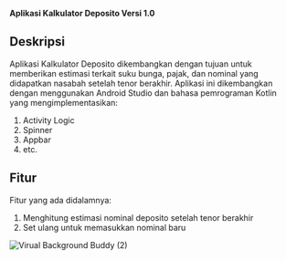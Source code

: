 **Aplikasi Kalkulator Deposito Versi 1.0**

**Deskripsi**
----------------------------------
Aplikasi Kalkulator Deposito dikembangkan dengan tujuan untuk memberikan estimasi terkait suku bunga, pajak, dan nominal yang didapatkan nasabah setelah tenor berakhir. 
Aplikasi ini dikembangkan dengan menggunakan Android Studio dan bahasa pemrograman Kotlin yang mengimplementasikan:
1. Activity Logic
2. Spinner
3. Appbar
4. etc.


**Fitur**
-------------------------------
Fitur yang ada didalamnya:
1. Menghitung estimasi nominal deposito setelah tenor berakhir
2. Set ulang untuk memasukkan nominal baru


![Virual Background Buddy (2)](https://github.com/user-attachments/assets/365c2d85-996e-42a4-ab94-282f2e8dacff)
